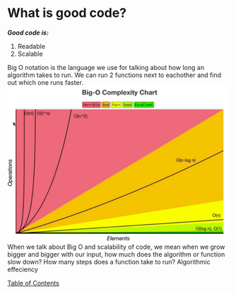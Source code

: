 # What is good code?

**_Good code is:_**

1. Readable
2. Scalable

Big O notation is the language we use for talking about how long an algorithm takes to run.
We can run 2 functions next to eachother and find out which one runs faster.
![big o complexity chart](img/bigO-complex.png)
When we talk about Big O and scalability of code, we mean when we grow bigger and bigger with our input, how much does the algorithm or function slow down?
How many steps does a function take to run?
Algorithmic effeciency

[Table of Contents](../README.md)
